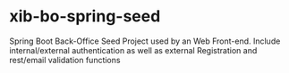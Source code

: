 # xib-bo-spring-seed
Spring Boot Back-Office Seed Project used by an Web Front-end.  Include internal/external authentication as well as external Registration and rest/email validation functions
